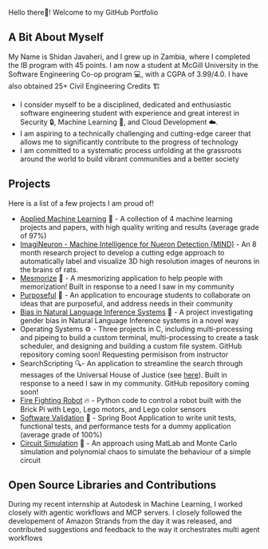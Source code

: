 Hello there👋! Welcome to my GitHub Portfolio

## A Bit About Myself
My Name is Shidan Javaheri, and I grew up in Zambia, where I completed the IB program with 45 points. I am now a student at McGill University in the Software Engineering Co-op program 💻, with a CGPA of 3.99/4.0. I have also obtained 25+ Civil Engineering Credits 🏗️
- I consider myself to be a disciplined, dedicated and enthusiastic software engineering student with experience and great interest in Security 🔒, Machine Learning 🤖, and Cloud Development ☁️.
- I am aspiring to a technically challenging and cutting-edge career that allows me to significantly contribute to the progress of technology
- I am committed to a systematic process unfolding at the grassroots around the world to build vibrant communities and a better society

## Projects
Here is a list of a few projects I am proud of!
- [Applied Machine Learning](https://github.com/sjavaheri/AppliedMachineLearning) 🤖 - A collection of 4 machine learning projects and papers, with high quality writing and results (average grade of 97%)
- [ImagiNeuron - Machine Intelligence for Nueron Detection (MIND)](https://github.com/ImagiNeuron) - An 8 month research project to develop a cutting edge approach to automatically label and visualize 3D high resolution images of neurons in the brains of rats.  
- [Mesmorize](https://github.com/sjavaheri/Mesmorize) 🧠 - A mesmorizing application to help people with memorization! Built in response to a need I saw in my community
- [Purposeful](https://github.com/sjavaheri/Purposeful) 🤔 - An application to encourage students to collaborate on ideas that are purposeful, and address needs in their community
- [Bias in Natural Language Inference Systems](https://github.com/vivekvermaiit/final_project) 📘 - A project investigating gender bias in Natural Language Inference systems in a novel way 
- Operating Systems ⚙️ - Three projects in C, including multi-processing and pipeing to build a custom terminal, multi-processing to create a task scheduler, and designing and building a custom file system. GitHub repository coming soon! Requesting permisison from instructor
- SearchScripting 🔍- An application to streamline the search through messages of the Universal House of Justice (see [here](https://www.bahai.org/library/authoritative-texts/the-universal-house-of-justice/messages/)). Built in response to a need I saw in my community. GitHub repository coming soon!
- [Fire Fighting Robot](https://github.com/sjavaheri/SouvlakiSensors) 🔥 - Python code to control a robot built with the Brick Pi with Lego, Lego motors, and Lego color sensors
- [Software Validation](https://github.com/sjavaheri/SoftwareValidation) 🏁 - Spring Boot Application to write unit tests, functional tests, and performance tests for a dummy application (average grade of 100%)
- [Circuit Simulation](https://github.com/sjavaheri/CircuitSimulation) 🔌 - An approach using MatLab and Monte Carlo simulation and polynomial chaos to simulate the behaviour of a simple circuit

## Open Source Libraries and Contributions
During my recent internship at Autodesk in Machine Learning, I worked closely with agentic workflows and MCP servers. I closely followed the developement of Amazon Strands from the day it was released, and contributed suggestions and feedback to the way it orchestrates multi agent workflows

<!--
**sjavaheri/sjavaheri** is a ✨ _special_ ✨ repository because its `README.md` (this file) appears on your GitHub profile.

Here are some ideas to get you started:

- 🔭 I’m currently working on ...
- 🌱 I’m currently learning ...
- 👯 I’m looking to collaborate on ...
- 🤔 I’m looking for help with ...
- 💬 Ask me about ...
- 📫 How to reach me: ...
- 😄 Pronouns: ...
- ⚡ Fun fact: ...
-->
